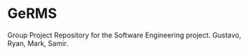 # GeRMS
Group Project Repository for the Software Engineering project. Gustavo, Ryan, Mark, Samir.  
